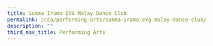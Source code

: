 ```yaml
---
title: Sukma Irama EVG Malay Dance Club
permalink: /cca/performing-arts/sukma-irama-evg-malay-dance-club/
description: ""
third_nav_title: Performing Arts
---
```

